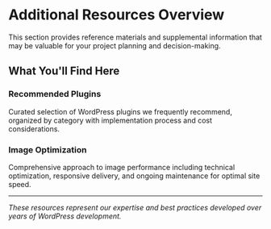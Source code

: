 # Additional Resources Overview

This section provides reference materials and supplemental information that may be valuable for your project planning and decision-making.

## What You'll Find Here

### Recommended Plugins
Curated selection of WordPress plugins we frequently recommend, organized by category with implementation process and cost considerations.

### Image Optimization
Comprehensive approach to image performance including technical optimization, responsive delivery, and ongoing maintenance for optimal site speed.

---

*These resources represent our expertise and best practices developed over years of WordPress development.*
